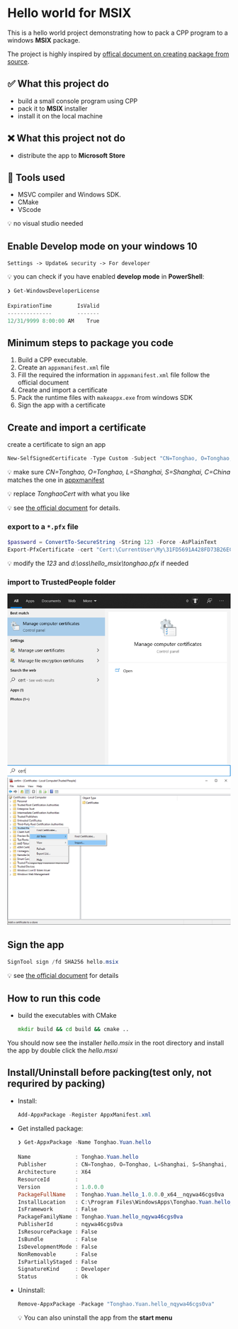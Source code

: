 # Hello world for **MSIX**

This is a hello world project demonstrating how to pack a CPP program to a windows **MSIX** package.

The project is highly inspired by [offical document on creating package from source](https://docs.microsoft.com/en-us/windows/msix/package/manual-packaging-root).

## :white_check_mark: What this project do

* build a small console program using CPP
* pack it to **MSIX** installer
* install it on the local machine

## :x: What this project not do

* distribute the app to **Microsoft Store**

## :wrench: Tools used

* MSVC compiler and Windows SDK.
* CMake
* VScode

:bulb: no visual studio needed

## Enable **Develop mode** on your windows 10

```no
Settings -> Update& security -> For developer
```

:bulb: you can check if you have enabled **develop mode** in **PowerShell**:

```powershell
❯ Get-WindowsDeveloperLicense

ExpirationTime        IsValid
--------------        -------
12/31/9999 8:00:00 AM    True
```

## Minimum steps to package you code

1. Build a CPP executable.
2. Create an `appxmanifest.xml` file
3. Fill the required the information in `appxmanifest.xml` file follow the official document
4. Create and import a certificate
5. Pack the runtime files with `makeappx.exe` from windows SDK
6. Sign the app with a certificate

## Create and import a certificate

create a certificate to sign an app

```powershell
New-SelfSignedCertificate -Type Custom -Subject "CN=Tonghao, O=Tonghao, L=Shanghai, S=Shanghai, C=China" -KeyUsage DigitalSignature -FriendlyName "TonghaoCert" -CertStoreLocation "Cert:\CurrentUser\My" -TextExtension @("2.5.29.37={text}1.3.6.1.5.5.7.3.3", "2.5.29.19={text}")
```

:bulb: make sure *CN=Tonghao, O=Tonghao, L=Shanghai, S=Shanghai, C=China* matches the one in [appxmanifest](pack/appxmanifest.xml)

:bulb: replace *TonghaoCert* with what you like

:bulb: see [the official document](https://docs.microsoft.com/en-us/windows/msix/package/create-certificate-package-signing) for details.

### export to a `*.pfx` file

```powershell
$password = ConvertTo-SecureString -String 123 -Force -AsPlainText
Export-PfxCertificate -cert "Cert:\CurrentUser\My\31FD5691A428FD73B26ECEB1E571929BCEF9FFD0" -FilePath d:\oss\hello_msix\tonghao.pfx -Password $password
```

:bulb: modify the *123* and *d:\oss\hello_msix\tonghao.pfx* if needed

### import to TrustedPeople folder

![open tool](doc/import_tool.png)
![import](doc/import_to_trusted_people.png)

## Sign the app

```powershell
SignTool sign /fd SHA256 hello.msix
```

:bulb: see [the official document](https://docs.microsoft.com/en-us/windows/msix/package/sign-app-package-using-signtool) for details

## How to run this code

* build the executables with CMake
  
  ```cmd
  mkdir build && cd build && cmake ..
  ```

You should now see the installer *hello.msix* in the root directory and install the app by double click the *hello.msxi*

## Install/Uninstall before packing(test only, not requrired by packing)

* Install:

  ```powershell
  Add-AppxPackage -Register AppxManifest.xml
  ```

* Get installed package:

  ```powershell
  ❯ Get-AppxPackage -Name Tonghao.Yuan.hello

  Name              : Tonghao.Yuan.hello
  Publisher         : CN=Tonghao, O=Tonghao, L=Shanghai, S=Shanghai, C=China
  Architecture      : X64
  ResourceId        :
  Version           : 1.0.0.0
  PackageFullName   : Tonghao.Yuan.hello_1.0.0.0_x64__nqywa46cgs0va
  InstallLocation   : C:\Program Files\WindowsApps\Tonghao.Yuan.hello_1.0.0.0_x64__nqywa46cgs0va
  IsFramework       : False
  PackageFamilyName : Tonghao.Yuan.hello_nqywa46cgs0va
  PublisherId       : nqywa46cgs0va
  IsResourcePackage : False
  IsBundle          : False
  IsDevelopmentMode : False
  NonRemovable      : False
  IsPartiallyStaged : False
  SignatureKind     : Developer
  Status            : Ok
  ```

* Uninstall:

  ```powershell
  Remove-AppxPackage -Package "Tonghao.Yuan.hello_nqywa46cgs0va"
  ```

  :bulb: You can also uninstall the app from the **start menu**
